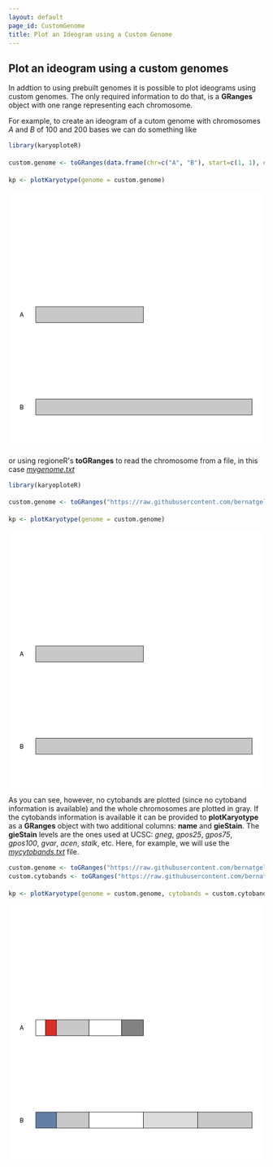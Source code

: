 ```yaml
---
layout: default
page_id: CustomGenome
title: Plot an Ideogram using a Custom Genome
---
```




## Plot an ideogram using a custom genomes

In addtion to using prebuilt genomes it is possible to plot ideograms using custom genomes.
The only required information to do that, is a **GRanges** object with one range representing
each chromosome. 

For example, to create an ideogram of a cutom genome with chromosomes *A* 
and *B* of 100 and 200 bases we can do something like


```r
library(karyoploteR)

custom.genome <- toGRanges(data.frame(chr=c("A", "B"), start=c(1, 1), end=c(100, 200)))

kp <- plotKaryotype(genome = custom.genome)
```

![plot of chunk Figure1](images//Figure1-1.png)

or using regioneR's **toGRanges** to read the chromosome from a file, in this case 
[*mygenome.txt*](https://raw.githubusercontent.com/bernatgel/karyoploter_examples/master/Examples/Tutorial/CustomGenomes/mygenome.txt)


```r
library(karyoploteR)

custom.genome <- toGRanges("https://raw.githubusercontent.com/bernatgel/karyoploter_examples/master/Examples/Tutorial/CustomGenomes/mygenome.txt")

kp <- plotKaryotype(genome = custom.genome)
```

![plot of chunk Figure2](images//Figure2-1.png)

As you can see, however, no cytobands are plotted (since no cytoband information is available)
and the whole chromosomes are plotted in gray. If the cytobands information is available it
can be provided to **plotKaryotype** as a **GRanges** object with two additional columns: 
**name** and **gieStain**. The **gieStain** levels are the ones used at UCSC: *gneg*, 
*gpos25*, *gpos75*, *gpos100*, *gvar*, *acen*, *stalk*, etc. Here, for example, 
we will use the [*mycytobands.txt*](https://raw.githubusercontent.com/bernatgel/karyoploter_examples/master/Examples/Tutorial/CustomGenomes/mycytobands.txt) file.


```r
custom.genome <- toGRanges("https://raw.githubusercontent.com/bernatgel/karyoploter_examples/master/Examples/Tutorial/CustomGenomes/mygenome.txt")
custom.cytobands <- toGRanges("https://raw.githubusercontent.com/bernatgel/karyoploter_examples/master/Examples/Tutorial/CustomGenomes/mycytobands.txt")

kp <- plotKaryotype(genome = custom.genome, cytobands = custom.cytobands)
```

![plot of chunk Figure3](images//Figure3-1.png)



